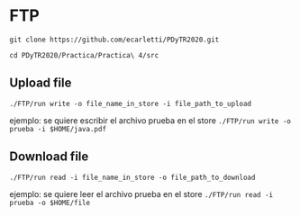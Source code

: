 # FTP
`git clone https://github.com/ecarletti/PDyTR2020.git`

`cd PDyTR2020/Practica/Practica\ 4/src`
## Upload file
`./FTP/run write -o file_name_in_store -i file_path_to_upload`

ejemplo: se quiere escribir el archivo prueba en el store `./FTP/run write -o prueba -i $HOME/java.pdf`

## Download file
`./FTP/run read -i file_name_in_store -o file_path_to_download`

ejemplo: se quiere leer el archivo prueba en el store `./FTP/run read -i prueba -o $HOME/file`
